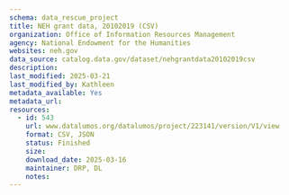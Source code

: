 ```yaml
---
schema: data_rescue_project 
title: NEH grant data, 20102019 (CSV)
organization: Office of Information Resources Management
agency: National Endowment for the Humanities
websites: neh.gov
data_source: catalog.data.gov/dataset/nehgrantdata20102019csv
description: 
last_modified: 2025-03-21
last_modified_by: Kathleen
metadata_available: Yes
metadata_url: 
resources:
  - id: 543
    url: www.datalumos.org/datalumos/project/223141/version/V1/view
    format: CSV, JSON
    status: Finished
    size: 
    download_date: 2025-03-16
    maintainer: DRP, DL
    notes: 
---
```


